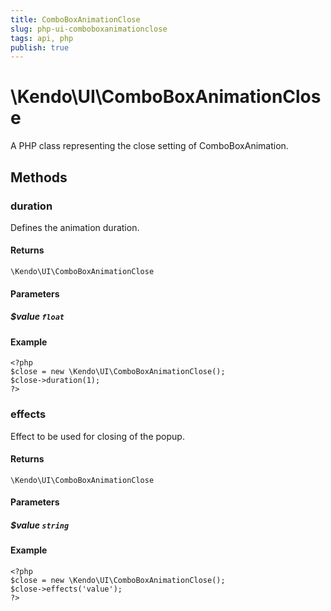 ```yaml
---
title: ComboBoxAnimationClose
slug: php-ui-comboboxanimationclose
tags: api, php
publish: true
---
```


# \Kendo\UI\ComboBoxAnimationClose

A PHP class representing the close setting of ComboBoxAnimation.


## Methods

### duration
Defines the animation duration.

#### Returns
`\Kendo\UI\ComboBoxAnimationClose`

#### Parameters

##### $value `float`



#### Example 
    <?php
    $close = new \Kendo\UI\ComboBoxAnimationClose();
    $close->duration(1);
    ?>

### effects
Effect to be used for closing of the popup.

#### Returns
`\Kendo\UI\ComboBoxAnimationClose`

#### Parameters

##### $value `string`



#### Example 
    <?php
    $close = new \Kendo\UI\ComboBoxAnimationClose();
    $close->effects('value');
    ?>

